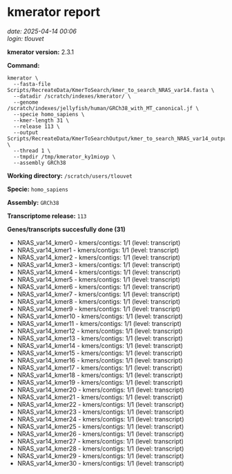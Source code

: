 # kmerator report
*date: 2025-04-14 00:06*  
*login: tlouvet*

**kmerator version:** 2.3.1

**Command:**

```
kmerator \
  --fasta-file Scripts/RecreateData/KmerToSearch/kmer_to_search_NRAS_var14.fasta \
  --datadir /scratch/indexes/kmerator/ \
  --genome /scratch/indexes/jellyfish/human/GRCh38_with_MT_canonical.jf \
  --specie homo_sapiens \
  --kmer-length 31 \
  --release 113 \
  --output Scripts/RecreateData/KmerToSearchOutput/kmer_to_search_NRAS_var14_output \
  --thread 1 \
  --tmpdir /tmp/kmerator_ky1mioyp \
  --assembly GRCh38
```

**Working directory:** `/scratch/users/tlouvet`

**Specie:** `homo_sapiens`

**Assembly:** `GRCh38`

**Transcriptome release:** `113`

**Genes/transcripts succesfully done (31)**

- NRAS_var14_kmer0 - kmers/contigs: 1/1 (level: transcript)
- NRAS_var14_kmer1 - kmers/contigs: 1/1 (level: transcript)
- NRAS_var14_kmer2 - kmers/contigs: 1/1 (level: transcript)
- NRAS_var14_kmer3 - kmers/contigs: 1/1 (level: transcript)
- NRAS_var14_kmer4 - kmers/contigs: 1/1 (level: transcript)
- NRAS_var14_kmer5 - kmers/contigs: 1/1 (level: transcript)
- NRAS_var14_kmer6 - kmers/contigs: 1/1 (level: transcript)
- NRAS_var14_kmer7 - kmers/contigs: 1/1 (level: transcript)
- NRAS_var14_kmer8 - kmers/contigs: 1/1 (level: transcript)
- NRAS_var14_kmer9 - kmers/contigs: 1/1 (level: transcript)
- NRAS_var14_kmer10 - kmers/contigs: 1/1 (level: transcript)
- NRAS_var14_kmer11 - kmers/contigs: 1/1 (level: transcript)
- NRAS_var14_kmer12 - kmers/contigs: 1/1 (level: transcript)
- NRAS_var14_kmer13 - kmers/contigs: 1/1 (level: transcript)
- NRAS_var14_kmer14 - kmers/contigs: 1/1 (level: transcript)
- NRAS_var14_kmer15 - kmers/contigs: 1/1 (level: transcript)
- NRAS_var14_kmer16 - kmers/contigs: 1/1 (level: transcript)
- NRAS_var14_kmer17 - kmers/contigs: 1/1 (level: transcript)
- NRAS_var14_kmer18 - kmers/contigs: 1/1 (level: transcript)
- NRAS_var14_kmer19 - kmers/contigs: 1/1 (level: transcript)
- NRAS_var14_kmer20 - kmers/contigs: 1/1 (level: transcript)
- NRAS_var14_kmer21 - kmers/contigs: 1/1 (level: transcript)
- NRAS_var14_kmer22 - kmers/contigs: 1/1 (level: transcript)
- NRAS_var14_kmer23 - kmers/contigs: 1/1 (level: transcript)
- NRAS_var14_kmer24 - kmers/contigs: 1/1 (level: transcript)
- NRAS_var14_kmer25 - kmers/contigs: 1/1 (level: transcript)
- NRAS_var14_kmer26 - kmers/contigs: 1/1 (level: transcript)
- NRAS_var14_kmer27 - kmers/contigs: 1/1 (level: transcript)
- NRAS_var14_kmer28 - kmers/contigs: 1/1 (level: transcript)
- NRAS_var14_kmer29 - kmers/contigs: 1/1 (level: transcript)
- NRAS_var14_kmer30 - kmers/contigs: 1/1 (level: transcript)
